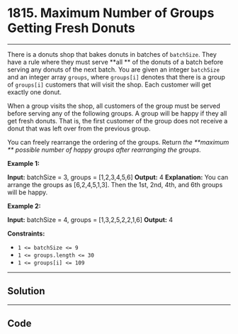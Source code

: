 # 1815. Maximum Number of Groups Getting Fresh Donuts

---

There is a donuts shop that bakes donuts in batches of `batchSize`. They have a rule where they must serve **all ** of the donuts of a batch before serving any donuts of the next batch. You are given an integer `batchSize` and an integer array `groups`, where `groups[i]` denotes that there is a group of `groups[i]` customers that will visit the shop. Each customer will get exactly one donut.

When a group visits the shop, all customers of the group must be served before serving any of the following groups. A group will be happy if they all get fresh donuts. That is, the first customer of the group does not receive a donut that was left over from the previous group.

You can freely rearrange the ordering of the groups. Return _the **maximum ** possible number of happy groups after rearranging the groups._

 

**Example 1:**


**Input:** batchSize = 3, groups = [1,2,3,4,5,6]
**Output:** 4
**Explanation:** You can arrange the groups as [6,2,4,5,1,3]. Then the 1st, 2nd, 4th, and 6th groups will be happy.


**Example 2:**


**Input:** batchSize = 4, groups = [1,3,2,5,2,2,1,6]
**Output:** 4


 

**Constraints:**

  * `1 <= batchSize <= 9`
  * `1 <= groups.length <= 30`
  * `1 <= groups[i] <= 109`

---

## Solution



---

## Code
```python


```